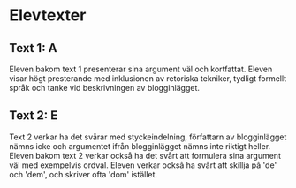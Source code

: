 # Elevtexter

## Text 1: A

Eleven bakom text 1 presenterar sina argument väl och kortfattat. Eleven visar högt presterande med inklusionen av retoriska tekniker, tydligt formellt språk och tanke vid beskrivningen av blogginlägget.

## Text 2: E

Text 2 verkar ha det svårar med styckeindelning, författarn av blogginlägget nämns icke och argumentet ifrån blogginlägget nämns inte riktigt heller. Eleven bakom text 2 verkar också ha det svårt att formulera sina argument väl med exempelvis ordval. Eleven verkar också ha svårt att skillja på 'de' och 'dem', och skriver ofta 'dom' istället.
